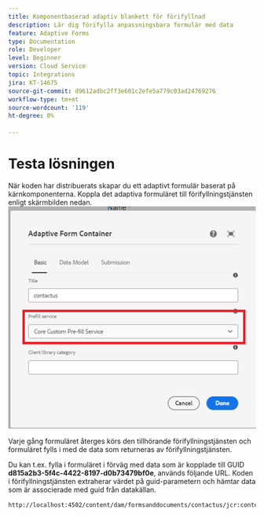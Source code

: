 ```yaml
---
title: Komponentbaserad adaptiv blankett för förifyllnad
description: Lär dig förifylla anpassningsbara formulär med data
feature: Adaptive Forms
type: Documentation
role: Developer
level: Beginner
version: Cloud Service
topic: Integrations
jira: KT-14675
source-git-commit: d9612adbc2ff3e601c2efe5a779c03ad24769276
workflow-type: tm+mt
source-wordcount: '119'
ht-degree: 0%

---
```


# Testa lösningen

När koden har distribuerats skapar du ett adaptivt formulär baserat på kärnkomponenterna. Koppla det adaptiva formuläret till förifyllningstjänsten enligt skärmbilden nedan.
![prefill-service](assets/pre-fill-service.png)

Varje gång formuläret återges körs den tillhörande förifyllningstjänsten och formuläret fylls i med de data som returneras av förifyllningstjänsten.

Du kan t.ex. fylla i formuläret i förväg med data som är kopplade till GUID **d815a2b3-5f4c-4422-8197-d0b73479bf0e**, används följande URL.
Koden i förifyllningstjänsten extraherar värdet på guid-parametern och hämtar data som är associerade med guid från datakällan.

```html
http://localhost:4502/content/dam/formsanddocuments/contactus/jcr:content?wcmmode=disabled&guid=d815a2b3-5f4c-4422-8197-d0b73479bf0e
```
